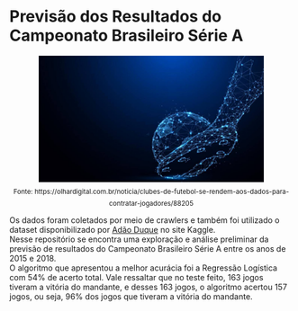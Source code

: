 # Previsão dos Resultados do Campeonato Brasileiro Série A
<p align="center">
  <img src="imagem_futebol.jpg" width=400>
  <br/>
  <sub>Fonte: https://olhardigital.com.br/noticia/clubes-de-futebol-se-rendem-aos-dados-para-contratar-jogadores/88205</sub>
</p>
Os dados foram coletados por meio de crawlers e também foi utilizado o dataset disponibilizado por <a href='https://www.kaggle.com/adaoduque/campeonato-brasileiro-de-futebol'>Adão Duque</a> no site Kaggle. <br/>
Nesse repositório se encontra uma exploração e análise preliminar da previsão de resultados do Campeonato Brasileiro Série A entre os anos de 2015 e 2018. 
<br/>
O algoritmo que apresentou a melhor acurácia foi a Regressão Logística com 54% de acerto total. Vale ressaltar que no teste feito, 163 jogos tiveram a vitória do mandante, e desses 163 jogos, o algoritmo acertou 157 jogos, ou seja, 96% dos jogos que tiveram a vitória do mandante.


